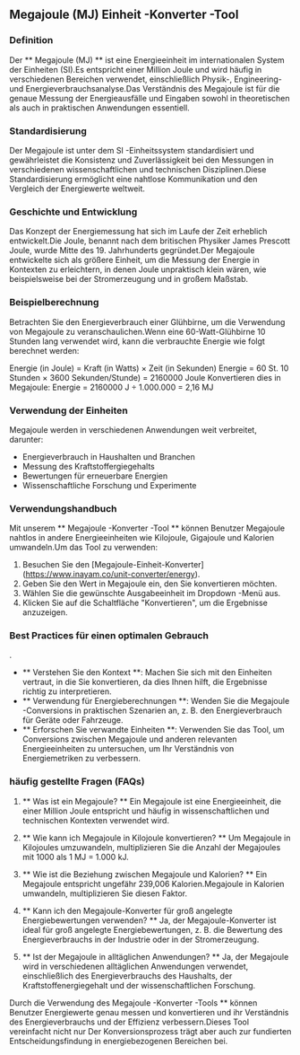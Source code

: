 ## Megajoule (MJ) Einheit -Konverter -Tool

### Definition
Der ** Megajoule (MJ) ** ist eine Energieeinheit im internationalen System der Einheiten (SI).Es entspricht einer Million Joule und wird häufig in verschiedenen Bereichen verwendet, einschließlich Physik-, Engineering- und Energieverbrauchsanalyse.Das Verständnis des Megajoule ist für die genaue Messung der Energieausfälle und Eingaben sowohl in theoretischen als auch in praktischen Anwendungen essentiell.

### Standardisierung
Der Megajoule ist unter dem SI -Einheitssystem standardisiert und gewährleistet die Konsistenz und Zuverlässigkeit bei den Messungen in verschiedenen wissenschaftlichen und technischen Disziplinen.Diese Standardisierung ermöglicht eine nahtlose Kommunikation und den Vergleich der Energiewerte weltweit.

### Geschichte und Entwicklung
Das Konzept der Energiemessung hat sich im Laufe der Zeit erheblich entwickelt.Die Joule, benannt nach dem britischen Physiker James Prescott Joule, wurde Mitte des 19. Jahrhunderts gegründet.Der Megajoule entwickelte sich als größere Einheit, um die Messung der Energie in Kontexten zu erleichtern, in denen Joule unpraktisch klein wären, wie beispielsweise bei der Stromerzeugung und in großem Maßstab.

### Beispielberechnung
Betrachten Sie den Energieverbrauch einer Glühbirne, um die Verwendung von Megajoule zu veranschaulichen.Wenn eine 60-Watt-Glühbirne 10 Stunden lang verwendet wird, kann die verbrauchte Energie wie folgt berechnet werden:

Energie (in Joule) = Kraft (in Watts) × Zeit (in Sekunden)
Energie = 60 St. 10 Stunden × 3600 Sekunden/Stunde) = 2160000 Joule
Konvertieren dies in Megajoule:
Energie = 2160000 J ÷ 1.000.000 = 2,16 MJ

### Verwendung der Einheiten
Megajoule werden in verschiedenen Anwendungen weit verbreitet, darunter:
- Energieverbrauch in Haushalten und Branchen
- Messung des Kraftstoffergiegehalts
- Bewertungen für erneuerbare Energien
- Wissenschaftliche Forschung und Experimente

### Verwendungshandbuch
Mit unserem ** Megajoule -Konverter -Tool ** können Benutzer Megajoule nahtlos in andere Energieeinheiten wie Kilojoule, Gigajoule und Kalorien umwandeln.Um das Tool zu verwenden:
1. Besuchen Sie den [Megajoule-Einheit-Konverter] (https://www.inayam.co/unit-converter/energy).
2. Geben Sie den Wert in Megajoule ein, den Sie konvertieren möchten.
3. Wählen Sie die gewünschte Ausgabeeinheit im Dropdown -Menü aus.
4. Klicken Sie auf die Schaltfläche "Konvertieren", um die Ergebnisse anzuzeigen.

### Best Practices für einen optimalen Gebrauch
.
- ** Verstehen Sie den Kontext **: Machen Sie sich mit den Einheiten vertraut, in die Sie konvertieren, da dies Ihnen hilft, die Ergebnisse richtig zu interpretieren.
- ** Verwendung für Energieberechnungen **: Wenden Sie die Megajoule -Conversions in praktischen Szenarien an, z. B. den Energieverbrauch für Geräte oder Fahrzeuge.
- ** Erforschen Sie verwandte Einheiten **: Verwenden Sie das Tool, um Conversions zwischen Megajoule und anderen relevanten Energieeinheiten zu untersuchen, um Ihr Verständnis von Energiemetriken zu verbessern.

### häufig gestellte Fragen (FAQs)

1. ** Was ist ein Megajoule? **
Ein Megajoule ist eine Energieeinheit, die einer Million Joule entspricht und häufig in wissenschaftlichen und technischen Kontexten verwendet wird.

2. ** Wie kann ich Megajoule in Kilojoule konvertieren? **
Um Megajoule in Kilojoules umzuwandeln, multiplizieren Sie die Anzahl der Megajoules mit 1000 als 1 MJ = 1.000 kJ.

3. ** Wie ist die Beziehung zwischen Megajoule und Kalorien? **
Ein Megajoule entspricht ungefähr 239,006 Kalorien.Megajoule in Kalorien umwandeln, multiplizieren Sie diesen Faktor.

4. ** Kann ich den Megajoule-Konverter für groß angelegte Energiebewertungen verwenden? **
Ja, der Megajoule-Konverter ist ideal für groß angelegte Energiebewertungen, z. B. die Bewertung des Energieverbrauchs in der Industrie oder in der Stromerzeugung.

5. ** Ist der Megajoule in alltäglichen Anwendungen? **
Ja, der Megajoule wird in verschiedenen alltäglichen Anwendungen verwendet, einschließlich des Energieverbrauchs des Haushalts, der Kraftstoffenergiegehalt und der wissenschaftlichen Forschung.

Durch die Verwendung des Megajoule -Konverter -Tools ** können Benutzer Energiewerte genau messen und konvertieren und ihr Verständnis des Energieverbrauchs und der Effizienz verbessern.Dieses Tool vereinfacht nicht nur Der Konversionsprozess trägt aber auch zur fundierten Entscheidungsfindung in energiebezogenen Bereichen bei.